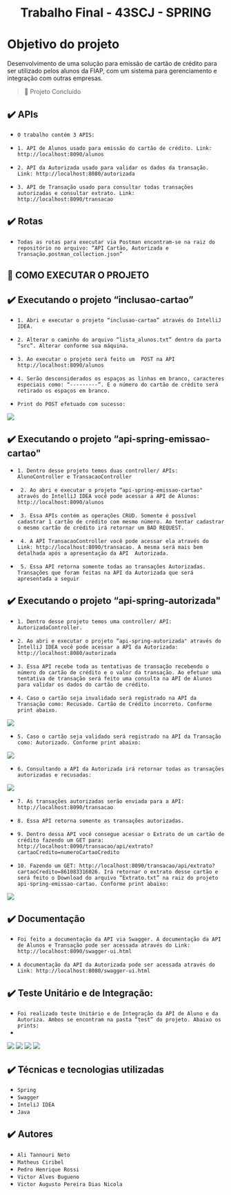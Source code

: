 # <h1 align="center"> Trabalho Final - 43SCJ - SPRING  </h1>

# Objetivo do projeto

Desenvolvimento de uma solução para emissão de cartão de crédito para ser utilizado pelos alunos da FIAP, com um sistema para gerenciamento e integração com outras empresas.

> :construction: Projeto Concluído

## ✔️ APIs

  - ``O trabalho contém 3 APIS:``

  - ``1. API de Alunos usado para emissão do cartão de crédito. Link: http://localhost:8090/alunos``

  - ``2. API da Autorizada usado para validar os dados da transação. Link: http://localhost:8080/autorizada`` 

  - ``3. API de Transação usado para consultar todas transações autorizadas e consultar extrato. Link: http://localhost:8090/transacao``  

## ✔️ Rotas

   - ``Todas as rotas para executar via Postman encontram-se na raiz do repositório no arquivo: “API Cartão, Autorizada e Transação.postman_collection.json”`` 

## 🔨 COMO EXECUTAR O PROJETO
   
## ✔️ Executando o projeto “inclusao-cartao” 

 - ``1. Abri e executar o projeto “inclusao-cartao” através do IntelliJ IDEA.``

 - ``2. Alterar o caminho do arquivo “lista_alunos.txt” dentro da parta “src”. Alterar conforme sua máquina.``

 - ``3. Ao executar o projeto será feito um  POST na API http://localhost:8090/alunos``

 - ``4. Serão desconsiderados os espaços as linhas em branco, caracteres especiais como: “---------”. E o número do cartão de crédito será retirado os espaços em branco.``
  
 - ``Print do POST efetuado com sucesso:``
 <img src="https://github.com/victordias25/trabalho-spring-43scj/blob/main/img/1.PNG">
  
 ## ✔️ Executando o projeto “api-spring-emissao-cartao"  
 
  - ``1. Dentro desse projeto temos duas controller/ APIs: AlunoController e TransacaoController``

 - `` 2. Ao abri e executar o projeto “api-spring-emissao-cartao" através do IntelliJ IDEA você pode acessar a API de Alunos: http://localhost:8090/alunos``

 - `` 3. Essa APIs contém as operações CRUD. Somente é possível cadastrar 1 cartão de crédito com mesmo número. Ao tentar cadastrar o mesmo cartão de crédito irá retornar um BAD REQUEST.``

 - `` 4. A API TransacaoController você pode acessar ela através do Link: http://localhost:8090/transacao. A mesma será mais bem detalhada após a apresentação da API  Autorizada.``

 - `` 5. Essa API retorna somente todas ao transações Autorizadas. Transações que foram feitas na API da Autorizada que será apresentada a seguir``
 
  ## ✔️ Executando o projeto “api-spring-autorizada" 
  
  - ``1. Dentro desse projeto temos uma controller/ API: AutorizadaController.`` 

  - ``2. Ao abri e executar o projeto “api-spring-autorizada" através do IntelliJ IDEA você pode acessar a API da Autorizada: http://localhost:8080/autorizada``  

  - ``3. Essa API recebe toda as tentativas de transação recebendo o número do cartão de crédito e o valor da transação. Ao efetuar uma tentativa de transação será feito uma consulta na API de Alunos para validar os dados do cartão de crédito.``  

  - ``4. Caso o cartão seja invalidado será registrado na API da Transação como: Recusado. Cartão de Crédito incorreto. Conforme print abaixo.`` 
  <img src="https://github.com/victordias25/trabalho-spring-43scj/blob/main/img/2.PNG">

  - ``5. Caso o cartão seja validado será registrado na API da Transação como: Autorizado. Conforme print abaixo:``
  <img src="https://github.com/victordias25/trabalho-spring-43scj/blob/main/img/3.PNG">
   
   - ``6. Consultando a API da Autorizada irá retornar todas as transações autorizadas e recusadas:`` 
   <img src="https://github.com/victordias25/trabalho-spring-43scj/blob/main/img/4.PNG">

   - ``7. As transações autorizadas serão enviada para a API: http://localhost:8090/transacao``   

   - ``8. Essa API retorna somente as transações autorizadas.`` 

   - ``9. Dentro dessa API você consegue acessar o Extrato de um cartão de crédito fazendo um GET para: http://localhost:8090/transacao/api/extrato?cartaoCredito=numeroCartaoCredito``   

   - ``10. Fazendo um GET: http://localhost:8090/transacao/api/extrato?cartaoCredito=861083316026. Irá retornar o extrato desse cartão e será feito o Download do arquivo “Extrato.txt” na raiz do projeto api-spring-emissao-cartao. Conforme print abaixo:`` 
   <img src="https://github.com/victordias25/trabalho-spring-43scj/blob/main/img/5.PNG">

## ✔️ Documentação

- ``Foi feito a documentação da API via Swagger. A documentação da API de Alunos e Transação pode ser acessada através do Link: http://localhost:8090/swagger-ui.html`` 

- ``A documentação da API da Autorizada pode ser acessada através do Link: http://localhost:8080/swagger-ui.html`` 

## ✔️ Teste Unitário e de Integração: 

- ``Foi realizado teste Unitário e de Integração da API de Aluno e da Autoriza. Ambos se encontram na pasta “test” do projeto. Abaixo os prints:``
-
<img src="https://github.com/victordias25/trabalho-spring-43scj/blob/main/img/6.PNG">
<img src="https://github.com/victordias25/trabalho-spring-43scj/blob/main/img/7.PNG">
<img src="https://github.com/victordias25/trabalho-spring-43scj/blob/main/img/8.PNG">
<img src="https://github.com/victordias25/trabalho-spring-43scj/blob/main/img/9.PNG">

## ✔️ Técnicas e tecnologias utilizadas

- ``Spring``
- ``Swagger``
- ``InteliJ IDEA``
- ``Java``

## ✔️ Autores
- ``Ali Tannouri Neto``
- ``Matheus Ciribel``
- ``Pedro Henrique Rossi``
- ``Victor Alves Bugueno``
- ``Victor Augusto Pereira Dias Nicola``

